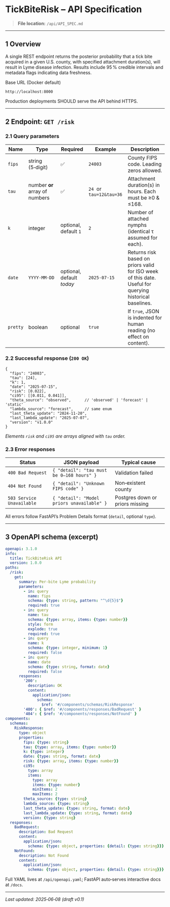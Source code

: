# TickBiteRisk – API Specification

> **File location:** `/api/API_SPEC.md`

---

## 1  Overview

A single REST endpoint returns the posterior probability that a tick bite acquired in a given U.S. county, with specified attachment duration(s), will result in Lyme disease infection.  Results include 95 % credible intervals and metadata flags indicating data freshness.

Base URL (Docker default)

```
http://localhost:8000
```

Production deployments SHOULD serve the API behind HTTPS.

---

## 2  Endpoint: `GET /risk`

### 2.1  Query parameters

| Name     | Type                           | Required                  | Example                   | Description                                                                                             |
| -------- | ------------------------------ | ------------------------- | ------------------------- | ------------------------------------------------------------------------------------------------------- |
| `fips`   | string (5‑digit)               | ✅                         | `24003`                   | County FIPS code. Leading zeros allowed.                                                                |
| `tau`    | number **or** array of numbers | ✅                         | `24`  or  `tau=12&tau=36` | Attachment duration(s) in hours. Each must be ≥0 & ≤168.                                                |
| `k`      | integer                        | optional, default `1`     | `2`                       | Number of attached nymphs (identical τ assumed for each).                                               |
| `date`   | `YYYY‑MM‑DD`                   | optional, default *today* | `2025‑07‑15`              | Returns risk based on priors valid for ISO week of this date. Useful for querying historical baselines. |
| `pretty` | boolean                        | optional                  | `true`                    | If `true`, JSON is indented for human reading (no effect on content).                                   |

### 2.2  Successful response (`200 OK`)

```jsonc
{
  "fips": "24003",
  "tau": [24],
  "k": 1,
  "date": "2025-07-15",
  "risk": [0.022],
  "ci95": [[0.011, 0.041]],
  "theta_source": "observed",      // 'observed' | 'forecast' | 'static'
  "lambda_source": "forecast",     // same enum
  "last_theta_update": "2024-11-20",
  "last_lambda_update": "2025-07-07",
  "version": "v1.0.0"
}
```

*Elements `risk` and `ci95` are arrays aligned with `tau` order.*

### 2.3  Error responses

| Status                    | JSON payload                               | Typical cause                   |
| ------------------------- | ------------------------------------------ | ------------------------------- |
| `400 Bad Request`         | `{ "detail": "tau must be 0–168 hours" }`  | Validation failed               |
| `404 Not Found`           | `{ "detail": "Unknown FIPS code" }`        | Non‑existent county             |
| `503 Service Unavailable` | `{ "detail": "Model priors unavailable" }` | Postgres down or priors missing |

All errors follow FastAPI’s Problem Details format (`detail`, optional `type`).

---

## 3  OpenAPI schema (excerpt)

```yaml
openapi: 3.1.0
info:
  title: TickBiteRisk API
  version: 1.0.0
paths:
  /risk:
    get:
      summary: Per‑bite Lyme probability
      parameters:
        - in: query
          name: fips
          schema: {type: string, pattern: "^\d{5}$"}
          required: true
        - in: query
          name: tau
          schema: {type: array, items: {type: number}}
          style: form
          explode: true
          required: true
        - in: query
          name: k
          schema: {type: integer, minimum: 1}
          required: false
        - in: query
          name: date
          schema: {type: string, format: date}
          required: false
      responses:
        '200':
          description: OK
          content:
            application/json:
              schema:
                $ref: '#/components/schemas/RiskResponse'
        '400': { $ref: '#/components/responses/BadRequest' }
        '404': { $ref: '#/components/responses/NotFound' }
components:
  schemas:
    RiskResponse:
      type: object
      properties:
        fips: {type: string}
        tau: {type: array, items: {type: number}}
        k: {type: integer}
        date: {type: string, format: date}
        risk: {type: array, items: {type: number}}
        ci95:
          type: array
          items:
            type: array
            items: {type: number}
            minItems: 2
            maxItems: 2
        theta_source: {type: string}
        lambda_source: {type: string}
        last_theta_update: {type: string, format: date}
        last_lambda_update: {type: string, format: date}
        version: {type: string}
  responses:
    BadRequest:
      description: Bad Request
      content:
        application/json:
          schema: {type: object, properties: {detail: {type: string}}}
    NotFound:
      description: Not Found
      content:
        application/json:
          schema: {type: object, properties: {detail: {type: string}}}
```

Full YAML lives at `/api/openapi.yaml`; FastAPI auto‑serves interactive docs at `/docs`.

---

*Last updated: 2025‑06‑08 (draft v0.1)*

